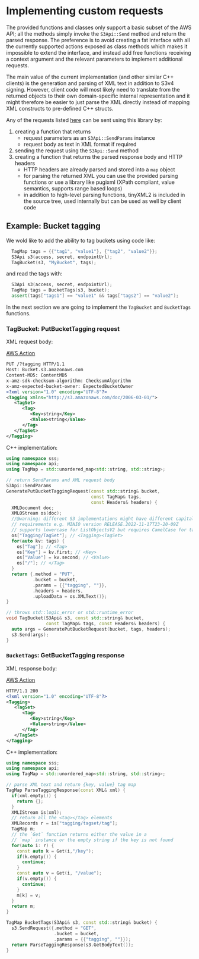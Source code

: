 # Implementing custom requests

The provided functions and classes only support a basic subset of
the AWS API; all the methods simply invoke the `S3Api::Send` method and return
the parsed response.
The preference is to avoid creating a fat interface with all the currently
supported actions exposed as class methods which makes it impossible to extend
the interface, and instead add free functions receiving a context argument
and the relevant parameters to implement additional requests.

The main value of the current implementation (and other similar C++ clients) 
is the generation and parsing of XML text in addition to S3v4 signing.
However, client code will most likely need to translate from the returned
objects to their own domain-specific internal representation and it might
therefore be easier to just parse the XML directly instead of mapping
XML constructs to pre-defined C++ structs.

Any of the requests listed [here](https://docs.aws.amazon.com/AmazonS3/latest/API/API_Operations_Amazon_Simple_Storage_Service.html)
can be sent using this library by:

1. creating a function that returns
    - request parameters as an `S3Api::SendParams` instance
    - request body as text in XML format if required
2. sending the request using the `S3Api::Send` method
3. creating a function that returns the parsed response body and HTTP headers
    - HTTP headers are already parsed and stored into a `map` object
    - for parsing the returned XML you can use the provided parsing functions
    or use a library like pugixml (XPath compliant, value semantics, supports
range based loops)
    - in addition to high-level parsing functions, tinyXML2 is included in the
    source tree, used internally but can be used as well by client code

## Example: Bucket tagging

We wold like to add the ability to tag buckets using code like:

```cpp
  TagMap tags = {{"tag1", "value1"}, {"tag2", "value2"}};
  S3Api s3(access, secret, endpointUrl);
  TagBucket(s3, "MyBucket", tags);
```
and read the tags with:

```cpp
  S3Api s3(access, secret, endpointUrl);
  TagMap tags = BucketTags(s3, bucket);
  assert(tags["tags1"] == "value1" && tags["tags2"] == "value2");
```

In the next section we are going to implement the 
`TagBucket` and `BucketTags` functions. 

### TagBucket: PutBucketTagging request

XML request body:
 
[AWS Action](https://docs.aws.amazon.com/AmazonS3/latest/API/API_PutBucketTagging.html) 

```xml
PUT /?tagging HTTP/1.1
Host: Bucket.s3.amazonaws.com
Content-MD5: ContentMD5
x-amz-sdk-checksum-algorithm: ChecksumAlgorithm
x-amz-expected-bucket-owner: ExpectedBucketOwner
<?xml version="1.0" encoding="UTF-8"?>
<Tagging xmlns="http://s3.amazonaws.com/doc/2006-03-01/">
   <TagSet>
      <Tag>
         <Key>string</Key>
         <Value>string</Value>
      </Tag>
   </TagSet>
</Tagging>
```
C++ implementation:

```cpp
using namespace sss;
using namespace api;
using TagMap = std::unordered_map<std::string, std::string>;
```

```cpp
// return SendParams and XML request body
S3Api::SendParams 
GeneratePutBucketTaggingRequest(const std::string& bucket, 
                                const TagMap& tags,
                                const Headers& headers) {
  XMLDocument doc;
  XMLOStream os(doc);
  //@warning: different S3 implementations might have different capitalisation
  // requirements e.g. MINIO version RELEASE.2022-11-17T23-20-09Z
  // supports lowercase for ListObjectsV2 but requires CamelCase for tagging!!
  os["Tagging/TagSet"]; // <Tagging><TagSet>
  for(auto kv: tags) {
    os["Tag"]; // <Tag>
    os["Key"] = kv.first; // <Key>
    os["Value"] = kv.second; // <Value>
    os["/"]; // </Tag>
  }
  return {.method = "PUT",
          .bucket = bucket,
          .params = {{"tagging", ""}},
          .headers = headers,
          .uploadData = os.XMLText()};
}
```

```cpp
// throws std::logic_error or std::runtime_error
void TagBucket(S3Api& s3, const std::string& bucket,
               const TagMap& tags, const Headers& headers) {
  auto args = GeneratePutBucketRequest(bucket, tags, headers);
  s3.Send(args);
}
```

### `BucketTags`: GetBucketTagging response

XML response body:

[AWS Action](https://docs.aws.amazon.com/AmazonS3/latest/API/API_GetBucketTagging.html)

```xml
HTTP/1.1 200
<?xml version="1.0" encoding="UTF-8"?>
<Tagging>
   <TagSet>
      <Tag>
         <Key>string</Key>
         <Value>string</Value>
      </Tag>
   </TagSet>
</Tagging>
```

C++ implementation:

```cpp
using namespace sss;
using namespace api;
using TagMap = std::unordered_map<std::string, std::string>;
```

```cpp
// parse XML text and return {key, value} tag map
TagMap ParseTaggingResponse(const XML& xml) {
  if(xml.empty()) {
    return {};
  }
  XMLIStream is(xml);
  // return all the <tag></tag> elements
  XMLRecords r = is["tagging/tagset/tag"];
  TagMap m;
  // the `Get` function returns either the value in a
  // `map` instance or the empty string if the key is not found
  for(auto i: r) {
    const auto k = Get(i,"/key");
    if(k.empty()) {
      continue;
    }
    const auto v = Get(i, "/value");
    if(v.empty()) {
      continue;
    }
    m[k] = v;
  }
  return m;
}

TagMap BucketTags(S3Api& s3, const std::string& bucket) {
  s3.SendRequest({.method = "GET", 
                  .bucket = bucket,
                  .params = {{"tagging", ""}});
  return ParseTaggingResponse(s3.GetBodyText());
}
```
